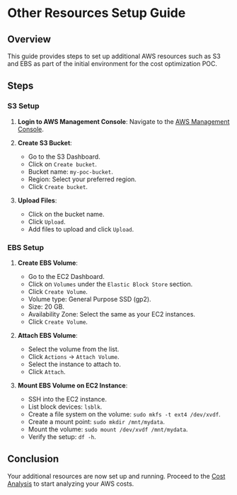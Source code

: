 # Other Resources Setup Guide

## Overview
This guide provides steps to set up additional AWS resources such as S3 and EBS as part of the initial environment for the cost optimization POC.

## Steps

### S3 Setup

1. **Login to AWS Management Console**: Navigate to the [AWS Management Console](https://aws.amazon.com/).

2. **Create S3 Bucket**:
   - Go to the S3 Dashboard.
   - Click on `Create bucket`.
   - Bucket name: `my-poc-bucket`.
   - Region: Select your preferred region.
   - Click `Create bucket`.

3. **Upload Files**:
   - Click on the bucket name.
   - Click `Upload`.
   - Add files to upload and click `Upload`.

### EBS Setup

1. **Create EBS Volume**:
   - Go to the EC2 Dashboard.
   - Click on `Volumes` under the `Elastic Block Store` section.
   - Click `Create Volume`.
   - Volume type: General Purpose SSD (gp2).
   - Size: 20 GB.
   - Availability Zone: Select the same as your EC2 instances.
   - Click `Create Volume`.

2. **Attach EBS Volume**:
   - Select the volume from the list.
   - Click `Actions` -> `Attach Volume`.
   - Select the instance to attach to.
   - Click `Attach`.

3. **Mount EBS Volume on EC2 Instance**:
   - SSH into the EC2 instance.
   - List block devices: `lsblk`.
   - Create a file system on the volume: `sudo mkfs -t ext4 /dev/xvdf`.
   - Create a mount point: `sudo mkdir /mnt/mydata`.
   - Mount the volume: `sudo mount /dev/xvdf /mnt/mydata`.
   - Verify the setup: `df -h`.

## Conclusion
Your additional resources are now set up and running. Proceed to the [Cost Analysis](../cost-analysis/using-cost-explorer.md) to start analyzing your AWS costs.
